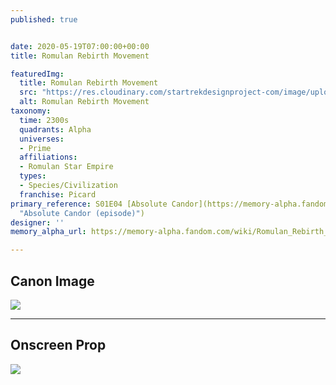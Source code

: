 ```yaml
---
published: true


date: 2020-05-19T07:00:00+00:00
title: Romulan Rebirth Movement

featuredImg:
  title: Romulan Rebirth Movement
  src: "https://res.cloudinary.com/startrekdesignproject-com/image/upload/v1589924659/RomulanRebirthMovement.png"
  alt: Romulan Rebirth Movement
taxonomy:
  time: 2300s
  quadrants: Alpha
  universes:
  - Prime
  affiliations:
  - Romulan Star Empire
  types:
  - Species/Civilization
  franchise: Picard
primary_reference: S01E04 [Absolute Candor](https://memory-alpha.fandom.com/wiki/Absolute_Candor_(episode)
  "Absolute Candor (episode)")
designer: ''
memory_alpha_url: https://memory-alpha.fandom.com/wiki/Romulan_Rebirth_movement

---
```

## Canon Image

![](https://res.cloudinary.com/startrekdesignproject-com/image/upload/v1589924659/RomulanRebirthMovement1.jpg)

___
## Onscreen Prop

![](https://res.cloudinary.com/startrekdesignproject-com/image/upload/v1589924659/RomulanRebirthMovement_Prop.jpg)